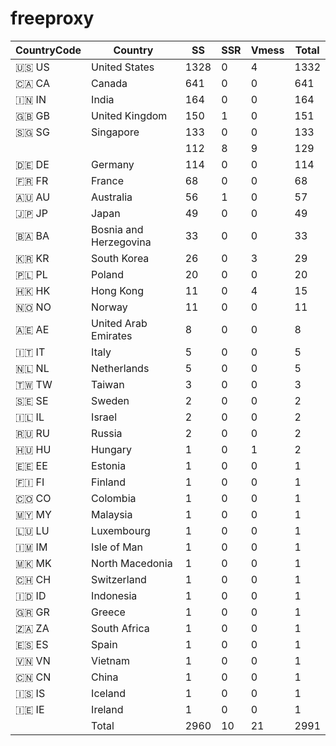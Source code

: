 # freeproxy

|CountryCode|Country|SS|SSR|Vmess|Total|
|  ----  | ----  |  ----  | ----  |  ----  | ----  |
|🇺🇸 US|United States|1328|0|4|1332|
|🇨🇦 CA|Canada|641|0|0|641|
|🇮🇳 IN|India|164|0|0|164|
|🇬🇧 GB|United Kingdom|150|1|0|151|
|🇸🇬 SG|Singapore|133|0|0|133|
| ||112|8|9|129|
|🇩🇪 DE|Germany|114|0|0|114|
|🇫🇷 FR|France|68|0|0|68|
|🇦🇺 AU|Australia|56|1|0|57|
|🇯🇵 JP|Japan|49|0|0|49|
|🇧🇦 BA|Bosnia and Herzegovina|33|0|0|33|
|🇰🇷 KR|South Korea|26|0|3|29|
|🇵🇱 PL|Poland|20|0|0|20|
|🇭🇰 HK|Hong Kong|11|0|4|15|
|🇳🇴 NO|Norway|11|0|0|11|
|🇦🇪 AE|United Arab Emirates|8|0|0|8|
|🇮🇹 IT|Italy|5|0|0|5|
|🇳🇱 NL|Netherlands|5|0|0|5|
|🇹🇼 TW|Taiwan|3|0|0|3|
|🇸🇪 SE|Sweden|2|0|0|2|
|🇮🇱 IL|Israel|2|0|0|2|
|🇷🇺 RU|Russia|2|0|0|2|
|🇭🇺 HU|Hungary|1|0|1|2|
|🇪🇪 EE|Estonia|1|0|0|1|
|🇫🇮 FI|Finland|1|0|0|1|
|🇨🇴 CO|Colombia|1|0|0|1|
|🇲🇾 MY|Malaysia|1|0|0|1|
|🇱🇺 LU|Luxembourg|1|0|0|1|
|🇮🇲 IM|Isle of Man|1|0|0|1|
|🇲🇰 MK|North Macedonia|1|0|0|1|
|🇨🇭 CH|Switzerland|1|0|0|1|
|🇮🇩 ID|Indonesia|1|0|0|1|
|🇬🇷 GR|Greece|1|0|0|1|
|🇿🇦 ZA|South Africa|1|0|0|1|
|🇪🇸 ES|Spain|1|0|0|1|
|🇻🇳 VN|Vietnam|1|0|0|1|
|🇨🇳 CN|China|1|0|0|1|
|🇮🇸 IS|Iceland|1|0|0|1|
|🇮🇪 IE|Ireland|1|0|0|1|
||Total|2960|10|21|2991|
